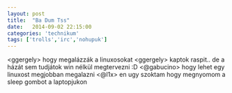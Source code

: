 ```yaml
---
layout: post
title:  "Ba Dum Tss"
date:   2014-09-02 22:15:00
categories: 'technikum'
tags: ['trolls','irc','nohupuk']
---
```


&lt;ggergely&gt; hogy megalázzák a linuxosokat
&lt;ggergely&gt; kaptok raspit.. de a házát sem tudjátok win nélkül megtervezni :D
&lt;@gabucino&gt; hogy lehet egy linuxost megjobban megalazni
&lt;@l1x&gt; en ugy szoktam hogy megnyomom a sleep gombot a laptopjukon